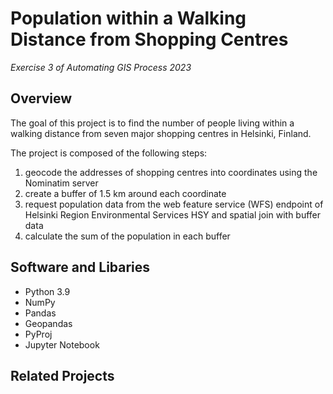 # Population within a Walking Distance from Shopping Centres
<i>Exercise 3 of Automating GIS Process 2023</i> 

## Overview
The goal of this project is to find the number of people living within a walking distance from seven major shopping centres in Helsinki, Finland.

<!---
<div align="center">
  <img src="images/front_1.png" alt="classification" width="700">
  <img src="images/front_2.png" alt="dominace_areas" width="700">
</div>
--->

The project is composed of the following steps:
1. geocode the addresses of shopping centres into coordinates using the Nominatim server
2. create a buffer of 1.5 km around each coordinate
3. request population data from the web feature service (WFS) endpoint of Helsinki Region Environmental Services HSY and spatial join with buffer data
4. calculate the sum of the population in each buffer

## Software and Libaries
- Python 3.9
- NumPy
- Pandas
- Geopandas
- PyProj
- Jupyter Notebook

## Related Projects

